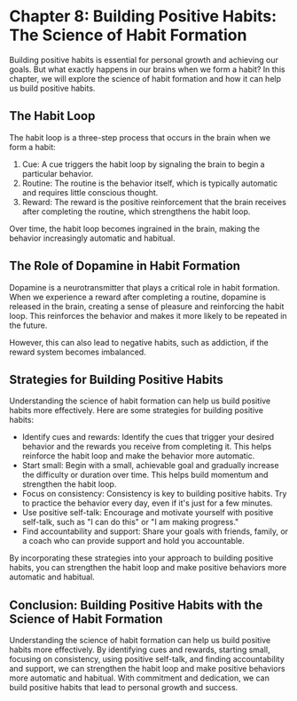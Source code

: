Chapter 8: Building Positive Habits: The Science of Habit Formation
===================================================================

Building positive habits is essential for personal growth and achieving our goals. But what exactly happens in our brains when we form a habit? In this chapter, we will explore the science of habit formation and how it can help us build positive habits.

The Habit Loop
--------------

The habit loop is a three-step process that occurs in the brain when we form a habit:

1. Cue: A cue triggers the habit loop by signaling the brain to begin a particular behavior.
2. Routine: The routine is the behavior itself, which is typically automatic and requires little conscious thought.
3. Reward: The reward is the positive reinforcement that the brain receives after completing the routine, which strengthens the habit loop.

Over time, the habit loop becomes ingrained in the brain, making the behavior increasingly automatic and habitual.

The Role of Dopamine in Habit Formation
---------------------------------------

Dopamine is a neurotransmitter that plays a critical role in habit formation. When we experience a reward after completing a routine, dopamine is released in the brain, creating a sense of pleasure and reinforcing the habit loop. This reinforces the behavior and makes it more likely to be repeated in the future.

However, this can also lead to negative habits, such as addiction, if the reward system becomes imbalanced.

Strategies for Building Positive Habits
---------------------------------------

Understanding the science of habit formation can help us build positive habits more effectively. Here are some strategies for building positive habits:

* Identify cues and rewards: Identify the cues that trigger your desired behavior and the rewards you receive from completing it. This helps reinforce the habit loop and make the behavior more automatic.
* Start small: Begin with a small, achievable goal and gradually increase the difficulty or duration over time. This helps build momentum and strengthen the habit loop.
* Focus on consistency: Consistency is key to building positive habits. Try to practice the behavior every day, even if it's just for a few minutes.
* Use positive self-talk: Encourage and motivate yourself with positive self-talk, such as "I can do this" or "I am making progress."
* Find accountability and support: Share your goals with friends, family, or a coach who can provide support and hold you accountable.

By incorporating these strategies into your approach to building positive habits, you can strengthen the habit loop and make positive behaviors more automatic and habitual.

Conclusion: Building Positive Habits with the Science of Habit Formation
------------------------------------------------------------------------

Understanding the science of habit formation can help us build positive habits more effectively. By identifying cues and rewards, starting small, focusing on consistency, using positive self-talk, and finding accountability and support, we can strengthen the habit loop and make positive behaviors more automatic and habitual. With commitment and dedication, we can build positive habits that lead to personal growth and success.
